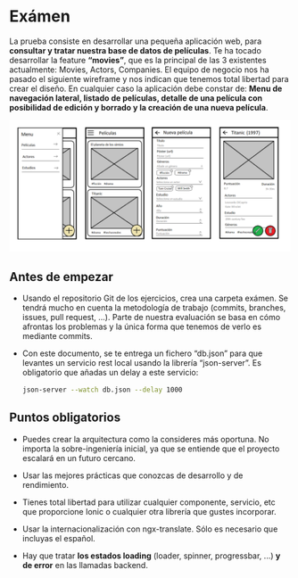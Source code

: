 # Exámen

La prueba consiste en desarrollar una pequeña aplicación web, para **consultar y tratar nuestra base de datos de películas**. Te ha tocado desarrollar la feature **“movies”**, que es la principal de las
3 existentes actualmente: Movies, Actors, Companies.
El equipo de negocio nos ha pasado el siguiente wireframe y nos indican que tenemos total libertad para crear el diseño.
En cualquier caso la aplicación debe constar de: **Menu de navegación lateral, listado de películas, detalle de una película con posibilidad de edición y borrado y la creación de una nueva película**.

![wireframe](doc-images/wireframe.png)

## Antes de empezar

- Usando el repositorio Git de los ejercicios, crea una carpeta exámen. Se tendrá mucho en cuenta la metodología de trabajo (commits, branches, issues, pull request, ...). Parte de nuestra evaluación se basa en cómo afrontas los problemas y la única forma que tenemos de verlo es mediante commits.

- Con este documento, se te entrega un fichero “db.json” para que levantes un servicio rest local usando la librería “json-server”. Es obligatorio que añadas un delay a este servicio:

  ```bash
  json-server --watch db.json --delay 1000
  ```

## Puntos obligatorios

- Puedes crear la arquitectura como la consideres más oportuna. No importa la sobre-ingeniería inicial, ya que se entiende que el proyecto escalará en un futuro cercano.

- Usar las mejores prácticas que conozcas de desarrollo y de rendimiento.

- Tienes total libertad para utilizar cualquier componente, servicio, etc que proporcione Ionic o cualquier otra librería que gustes incorporar.

- Usar la internacionalización con ngx-translate. Sólo es necesario que incluyas el español.

- Hay que tratar **los estados loading** (loader, spinner, progressbar, ...) **y de error** en las llamadas backend.